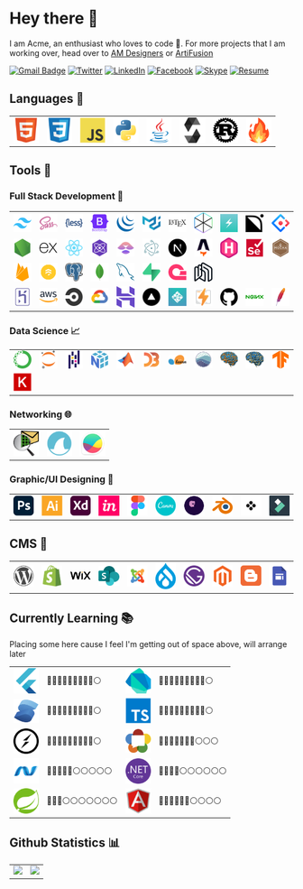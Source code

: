 # Hey there 👋

I am Acme, an enthusiast who loves to code 🙂. For more projects that I am working over, head over to [AM Designers](https://github.com/AM-Designers) or [ArtiFusion](https://github.com/Artifusion/)

[![Gmail Badge](https://img.shields.io/badge/-Email-0A66C2?style=for-the-badge&logo=Mail.Ru&logoColor=ffffff)](mailto:makki.query@outlook.com)
[![Twitter](https://img.shields.io/badge/twitter-0A66C2.svg?style=for-the-badge&logo=twitter&logoColor=ffffff)](https://twitter.com/acme_gamers)
[![LinkedIn](https://img.shields.io/badge/linkedin-0A66C2.svg?style=for-the-badge&logo=linkedin&logoColor=ffffff)](https://www.linkedin.com/in/acme-gamers/)
[![Facebook](https://img.shields.io/badge/facebook-0A66C2.svg?style=for-the-badge&logo=facebook&logoColor=ffffff)](https://www.facebook.com/acmegamers/)
[![Skype](https://img.shields.io/badge/skype-0A66C2.svg?style=for-the-badge&logo=skype&logoColor=ffffff)](https://join.skype.com/invite/MG9hK7OkRNzS)
[![Resume](https://img.shields.io/badge/Resume-0A66C2.svg?style=for-the-badge&logo=Academia&logoColor=ffffff)](https://raw.githubusercontent.com/AcmeGamers/Projects/master/Resume.pdf)

## Languages 🌆

<table>
  <tr>
    <td>
      <!-- HTML -->
      <img width="45" src='https://raw.githubusercontent.com/devicons/devicon/master/icons/html5/html5-original.svg' alt='HTML5' title='HTML5'>
    </td>
    <td>
      <!-- CSS -->
      <img width="45" src='https://raw.githubusercontent.com/devicons/devicon/master/icons/css3/css3-original.svg' alt='CSS' title='CSS'>
    </td>
    <td>
      <!-- JavaScript -->
     <img width='45px' src='https://raw.githubusercontent.com/devicons/devicon/master/icons/javascript/javascript-original.svg' alt='JavaScript' title='JavaScript'>
    </td>
    <td>
      <!-- Python -->
      <img width='45px' src='https://raw.githubusercontent.com/devicons/devicon/master/icons/python/python-original.svg' alt='Python' title='Python'>
    </td>
    <td>
      <!-- Java -->
      <img width='45px' src='https://raw.githubusercontent.com/devicons/devicon/master/icons/java/java-original.svg' alt='Java' title='Java'>
    </td>
    <td>
      <!-- Solidity -->
      <img width='45px' src='https://raw.githubusercontent.com/devicons/devicon/master/icons/solidity/solidity-original.svg' alt='Solidity' title='Solidity'>
    </td>
    <td>
      <!-- Rust -->
      <img width='45px' src='https://raw.githubusercontent.com/devicons/devicon/master/icons/rust/rust-original.svg' alt='Rust' title='Rust'>
    </td>
    <td>
      <!-- Mojo -->
      <img width='45px' src='Assets/mojo.svg' alt='Mojo AI' title='Mojo AI'>
    </td>
  </tr>
</table>

## Tools 🧰

### Full Stack Development 🚀

<table>
  
  <!-- Row 1 -->
  <tr>
    <td>
     <!-- Tailwind CSS -->
      <img width='45px' src='https://raw.githubusercontent.com/devicons/devicon/master/icons/tailwindcss/tailwindcss-original.svg' alt='Tailwind CSS' title='Tailwind CSS'>  
    </td>
    <td>
      <!-- SASS -->
      <img width='45px' src='https://raw.githubusercontent.com/devicons/devicon/master/icons/sass/sass-original.svg' alt='SASS' title='SASS'>
    </td>
    <td>
    <!-- LESS -->
      <img width='45px' src='https://raw.githubusercontent.com/devicons/devicon/master/icons/less/less-plain-wordmark.svg' alt='LESS' title='LESS'>  
    </td>
    <td>
      <!-- Bootstrap -->
      <img width='45px' src='https://raw.githubusercontent.com/devicons/devicon/master/icons/bootstrap/bootstrap-plain-wordmark.svg' alt='Bootstrap' title='Bootstrap'>
    </td>
    <td>
     <!-- JQuery -->
      <img width='45px' src='https://raw.githubusercontent.com/devicons/devicon/master/icons/jquery/jquery-original.svg' alt='jQuery' title='jQuery'>  
    </td>
    <td>
     <!-- Material UI -->
      <img width='45px' src='https://raw.githubusercontent.com/devicons/devicon/master/icons/materialui/materialui-original.svg' alt='Material UI' title='Material UI'>  
    </td>
    <td>
     <!-- LaTeX -->
      <img width='45px' src='https://raw.githubusercontent.com/devicons/devicon/master/icons/latex/latex-original.svg' alt='LaTex' title='LaTex'>  
    </td>
    <td>
     <!-- Fluent UI -->
      <img width='45px' src='Assets/fluent-ui-logo.png' alt='Fluent UI' title='Fluent UI'>  
    </td>
    <td>
     <!-- Charkra UI -->
      <img width='45px' src='Assets/chakra_ui.jpg' alt='Charkra UI' title='Charkra UI'>  
    </td>  
    <td>
     <!-- Atomize Code -->
      <img width='45px' src='Assets/Atomize.svg' alt='Atomize Code' title='Atomize Code'>  
    </td>  
    <td>
     <!-- Ant Design -->
      <img width='45px' src='Assets/Ant Design.svg' alt='Ant Design' title='Ant Design'>  
    </td>  
  </tr>
  
  <!-- Row 2 -->
  <tr>
    <td>
     <!-- Node JS -->
      <img width='45px' src='https://raw.githubusercontent.com/devicons/devicon/master/icons/nodejs/nodejs-original.svg' alt='Node.js' title='Node.js'>  
    </td>
    <!--
    <td>
       ES Lint 
      <img width='45px' src='https://raw.githubusercontent.com/devicons/devicon/master/icons/eslint/eslint-original.svg' alt="ES Lint" title="ES Lint">
    </td>
    -->
    <td>
    <!-- Express -->
      <img width='45px' src='https://raw.githubusercontent.com/devicons/devicon/master/icons/express/express-original.svg' alt='Express' title='Express'>  
    </td>
    <!--
    <td>
     Babel 
      <img width='45px' src='https://raw.githubusercontent.com/devicons/devicon/master/icons/babel/babel-original.svg' alt='Babel' title='Babel'>  
    </td>
    -->
    <td>
      <!-- React -->
      <img width='45px' src='https://raw.githubusercontent.com/devicons/devicon/master/icons/react/react-original.svg' alt='React' title='React'>  
    </td>
    <td>
      <!-- Preact -->
      <img width='45px' src='Assets/preact.png' alt='Preact' title='Preact'>  
    </td>
    <td>
      <!-- Million -->
      <img width='45px' src='Assets/million.svg' alt='Million' title='Million'>  
    </td>
    <td>
      <!-- Electron -->
      <img width='45px' src='https://raw.githubusercontent.com/devicons/devicon/master/icons/electron/electron-original.svg' alt='Electron' title='Electron'>  
    </td>
    <td>
      <!-- Next -->
      <img width='45px' src='https://raw.githubusercontent.com/devicons/devicon/master/icons/nextjs/nextjs-original.svg' alt='Next.js' title='Next.js'>  
    </td>
    <td>
      <!-- Astro -->
     <img width='45px' src='Assets/astro.png' alt='Astro' title='Astro'>  
    </td>
    <td>
      <!-- Hugo -->
     <img width='45px' src='Assets/Hugo.png' alt='Hugo' title='Hugo'>  
    </td>
    <td>
      <!-- Selenium -->
      <img width='45px' src='https://raw.githubusercontent.com/devicons/devicon/master/icons/selenium/selenium-original.svg' alt='Selenium' title='Selenium'>  
    </td>
    <td>
      <!-- Moocha -->
      <img width='45px' src='https://raw.githubusercontent.com/devicons/devicon/master/icons//mocha/mocha-plain.svg' alt='Moocha' title='Moocha'>  
    </td>
  </tr>

  <!-- Row 3 -->
  <tr>
    <td>
      <!-- Firebase -->
      <img width='45px' src='https://raw.githubusercontent.com/devicons/devicon/master/icons/firebase/firebase-plain.svg' alt='Firebase' title='Firebase'>
    </td>
    <td>
      <!-- Firestore -->
      <img width='45px' src='Assets/firestore.png' alt='Firestore' title='Firestore'>
    </td>
    <td>
      <!-- Postgre SQL -->
      <img width='45px' src='Assets/postgre-sql.png' alt='Postgre SQL' title='Postgre SQL'>
    </td>
    <td>
      <!-- MongoDB -->
      <img width='45px' src='https://raw.githubusercontent.com/devicons/devicon/master/icons/mongodb/mongodb-original.svg' alt='MongoDB' title='MongoDB'>
    </td>
    <td>
      <!-- MySQL -->
      <img width='45px' src='https://raw.githubusercontent.com/devicons/devicon/master/icons/mysql/mysql-original.svg' alt='MySQL' title='MySQL'>
    </td>
    <td>
      <!-- Supabase -->
      <img width='45px' src='https://raw.githubusercontent.com/devicons/devicon/master/icons/supabase/supabase-original.svg' alt='Supabase' title='Supabase'>
    </td>
    <td>
      <!-- Appwrite -->
      <img width='45px' src='Assets/appwrite.svg' alt='Appwrite' title='Appwrite'>
    </td>
    <td>
      <!-- NHost -->
      <img width='45px' src='Assets/nhost.svg' alt='NHost' title='NHost'>
    </td>
  </tr>

 <!-- Row 4 -->
  <tr>
    <td>
      <!-- Heroku -->
      <img width='45px' src='https://raw.githubusercontent.com/devicons/devicon/master/icons/heroku/heroku-original.svg' alt='Heroku' title='Heroku'>
    </td> 
    <td>
      <!-- AWS -->
      <img width='45px' src='https://raw.githubusercontent.com/devicons/devicon/master/icons/amazonwebservices/amazonwebservices-original-wordmark.svg' alt='AWS' title='AWS'>
    </td>
    <td>
      <!-- CircleCI -->
      <img width='45px' src='https://raw.githubusercontent.com/devicons/devicon/master/icons/circleci/circleci-plain.svg' alt='CircleCI' title='CircleCI'>
    </td>
    <td>
      <!-- Google Cloud -->
      <img width='45px' src='https://raw.githubusercontent.com/devicons/devicon/master/icons/googlecloud/googlecloud-original.svg' alt='Google Cloud' title='Google Cloud'>  
    </td>
    <td>
      <!-- Hostinger -->
      <img width='45px' src='Assets/Hostinger-logo.svg' alt='Hostinger' title='Hostinger'>  
    </td>
    <td>
      <!-- Vercel -->
      <img width='45px' src='Assets/Vercel.png' alt='Hostinger' title='Hostinger'>  
    </td>
    <td>
      <!-- Netlify -->
      <img width='45px' src='Assets/netlify.jpg' alt='Netlify' title='Netlify'>  
    </td>
    <td>
      <!-- Cloudflare Pages -->
      <img width='45px' src='Assets/cloudflare-pages.png' alt='Cloudflare Pages' title='Cloudflare Pages'>  
    </td>
    <td>
      <!-- Github Pages -->
      <img width='45px' src='Assets/GitHub-Pages.png' alt='Github Pages' title='Github Pages'>  
    </td>
     <td>
      <!-- Nginx -->
      <img width='45px' src='https://raw.githubusercontent.com/devicons/devicon/master/icons/nginx/nginx-original.svg' alt='Nginx' title='Nginx'>  
    </td>
    <td>
      <!-- Apache -->
      <img width='45px' src='https://raw.githubusercontent.com/devicons/devicon/master/icons/apache/apache-original.svg' alt='Apache' title='Apache'>  
    </td>
  </tr>

</table>

### Data Science 📈

<table>
  <tr>
    <td>
      <!-- Anaconda -->
      <img width="45" src='https://raw.githubusercontent.com/devicons/devicon/master/icons/anaconda/anaconda-original.svg' alt='Anaconda' title='Anaconda'>
    </td>
    <td>
      <!-- Jypyter -->
      <img width="45" src='https://raw.githubusercontent.com/devicons/devicon/master/icons/jupyter/jupyter-original.svg' alt='Jypyter' title='Jypyter'>
    </td>
    <td>
      <!-- Pandas -->
     <img width='45px' src='https://raw.githubusercontent.com/devicons/devicon/master/icons/pandas/pandas-original.svg' alt='Pandas' title='Pandas'>  
    </td>
    <td>
      <!-- Numpy -->
     <img width='45px' src='https://raw.githubusercontent.com/devicons/devicon/master/icons/numpy/numpy-original.svg' alt='Numpy' title='Numpy'>  
    </td>
    <td>
      <!-- MATLAB -->
      <img width='45px' src='https://raw.githubusercontent.com/devicons/devicon/master/icons/matlab/matlab-original.svg' alt='MATLAB' title='MATLAB'>
    </td>
    <td>
      <!-- D3 -->
      <img width='45px' src='Assets/D3.png' alt='D3.js' title='D3.js'>
    </td>
    <td>
      <!-- Scikit Learn -->
     <img width='45px' src='Assets/scikit-learn.png' alt='Scikit Learn' title='Scikit Learn'>  
    </td>
    <td>
      <!-- Seaborn -->
     <img width='45px' src='Assets/Seaborn.svg' alt='Seaborn' title='Seaborn'>  
     <td>
      <!-- NiLearn -->
      <img width="45" src='Assets/NiLearn.png' alt='NiLearn' title='NiLearn'>
    </td>
    <td>
      <!-- Nibabel -->
      <img width="45" src='Assets/NiBabel.svg' alt='NiBabel' title='NiBabel'>
    </td>
    <td>
      <!-- Tensorflow -->
      <img width="45" src='https://raw.githubusercontent.com/devicons/devicon/master/icons/tensorflow/tensorflow-original.svg' alt='Tensorflow' title='Tensorflow'>
    </td>
  </tr>
  <tr>
    <td>
      <!-- Keras -->
      <img width="45" src='Assets/Keras.png' alt='Keras' title='Keras'>
    </td>
  </tr>
</table>

### Networking 🌐

<table>
  <tr>
    <td>
      <!-- Packet Tracer -->
      <img width="45px" src="Assets/packet-tracer.png" alt="Packet Tracer" title="Packet Tracer">
    </td>
    <td>
      <!-- Wire Shark -->
      <img width="45px" src="Assets/wireshark-1.png" alt="Wire Shark" title="Wire Shark">
    </td>
    <td>
      <!-- Glass Wire -->
      <img width="45px" src="Assets/glasswire.png" alt="Glass Wire" title="Glass Wire">
    </td>
  </tr>
</table>

### Graphic/UI Designing 🎨

<table>
  <tr>
    <td>
      <!-- Photoshop -->
      <img width="45" src='https://raw.githubusercontent.com/devicons/devicon/master/icons/photoshop/photoshop-plain.svg' alt='Photoshop' title='Photoshop'>
    </td>
    <td>
      <!-- Illustrator -->
      <img width="45" src='https://raw.githubusercontent.com/devicons/devicon/master/icons/illustrator/illustrator-plain.svg' alt='Illustrator' title='Illustrator'>
    </td>
    <td>
      <!-- Adobe XD -->
     <img width='45px' src='https://raw.githubusercontent.com/devicons/devicon/master/icons/xd/xd-plain.svg' alt='Adobe XD' title='Adobe XD'>  
    </td>
    <td>
      <!-- Invision -->
     <img width='45px' src='Assets/invision.png' alt='Invision' title='Invision'>  
    </td>
    <td>
      <!-- Figma -->
     <img width='45px' src='https://github.com/devicons/devicon/blob/master/icons/figma/figma-original.svg' alt='Figma' title='Figma'>  
    </td>
    <td>
      <!-- Canva -->
     <img width='45px' src='https://github.com/devicons/devicon/blob/master/icons/canva/canva-original.svg' alt='Canva' title='Canva'>  
    </td>
    <td>
      <!-- After Effects -->
     <img width='45px' src='https://github.com/devicons/devicon/blob/master/icons/aftereffects/aftereffects-original.svg' alt='After Effects' title='After Effects'>  
    </td>
    <td>
      <!-- Blender -->
     <img width='45px' src='https://github.com/devicons/devicon/blob/master/icons/blender/blender-original.svg' alt='Blender' title='Blender'>  
    </td>
    <td>
      <!-- Movavi -->
     <img width='45px' src='Assets/Movavi.png' alt='Movavi' title='Movavi'>  
    </td>
    <td>
      <!-- Filmora -->
     <img width='45px' src='Assets/Filmora.png' alt='Filmora' title='Filmora'>  
    </td>
  </tr>
</table>

## CMS 📝

<table>
  <tr>
    <td>
      <!-- WordPress -->
     <img width='45px' src='https://github.com/devicons/devicon/blob/master/icons/wordpress/wordpress-plain.svg' alt='WordPress' title='WordPress'>  
    </td>
    <td>
      <!-- Shopify -->
     <img width='45px' src='Assets/Shopify.png' alt='Shopify' title='Shopify'>  
    </td>
    <td>
      <!-- Wix -->
     <img width='45px' src='Assets/Wix.png' alt='Wix' title='Wix'>  
    </td>
    <td>
      <!-- Sharepoint -->
     <img width='45px' src='Assets/sharepoint.png' alt='SharePoint' title='SharePoint'>  
    </td>
    <td>
      <!-- Joomla -->
     <img width='45px' src='Assets/Joomla.png' alt='Joomla' title='Joomla'>  
    </td>
    <td>
      <!-- Drupal -->
     <img width='45px' src='Assets/Drupal.png' alt='Drupal' title='Drupal'>  
    </td>
    <td>
      <!-- Gatsby -->
     <img width='45px' src='https://github.com/devicons/devicon/blob/master/icons/gatsby/gatsby-original.svg' alt='Gatsby' title='Gatsby'>  
    </td>
    <td>
      <!-- Magento -->
     <img width='45px' src='https://github.com/devicons/devicon/blob/master/icons/magento/magento-original.svg' alt='Magneto' title='Magneto'>  
    </td>
    <td>
      <!-- Blogger -->
     <img width='45px' src='Assets/Blogger.png' alt='Blogger' title='Blogger'>  
    </td>
    <td>
      <!-- Google Sites -->
     <img width='45px' src='Assets/Google Sites.png' alt='Google Sites' title='Google Sites'>  
    </td>
  </tr>
</table>

## Currently Learning 📚

Placing some here cause I feel I'm getting out of space above, will arrange later

<table>
  <tr>
    <!-- Flutter -->
    <td>
      <img width="45px" src="https://github.com/devicons/devicon/blob/master/icons/flutter/flutter-original.svg" alt="Flutter" title="Flutter">
    </td>
    <td>
       🔵🔵🔵🔵🔵🔵🔵🔵🔵⚪️
    </td>
    <!-- Dart -->
    <td>
      <img width="45px" src="Assets/Dart.png" alt="Dart" title="Dart">
    </td>
    <td>
      <!-- Progress -->
       🔵🔵🔵🔵🔵🔵🔵🔵🔵⚪️
    </td>
  </tr>
  <tr>
    <!-- SolidJS -->
    <td>  
      <img width="45px" src="Assets/solidjs.svg" alt="Solid JS" title="Solid JS">
    </td>
    <td>
      <!-- Progress -->
       🔵🔵🔵🔵🔵🔵🔵🔵🔵⚪️
    </td>
    <!-- TypeScript -->
    <td>
      <img width="45px" src="https://raw.githubusercontent.com/devicons/devicon/master/icons/typescript/typescript-original.svg" alt="TypeScript" title="TypeScript">
    </td>
    <td>
      <!-- Progress -->
       🔵🔵🔵🔵🔵🔵🔵🔵🔵⚪️
    </td>
  </tr>
  <tr>
    <!-- Socket.io -->
    <td>
      <img width="45px" src="https://raw.githubusercontent.com/devicons/devicon/master/icons/socketio/socketio-original.svg" alt="Socket.io" title="Socket.io">
    </td>
    <td>
       🔵🔵🔵🔵🔵🔵🔵🔵🔵⚪️
    </td>
    <!-- WebRTC -->
    <td>
      <img width="45px" src="Assets/webrtc.png" alt="WebRTC" title="WebRTC">
    </td>
    <td>
      <!-- Progress -->
       🔵🔵🔵🔵🔵🔵🔵⚪️⚪️⚪️
    </td>
  </tr> 
  <tr>
    <!-- Dot-Net -->
    <td>
      <img width="45px" src="https://github.com/devicons/devicon/blob/master/icons/dot-net/dot-net-original.svg" alt="Dot-Net" title="Dot-Net">
    </td>
    <td>
      <!-- Progress -->
       🔵🔵🔵🔵🔵⚪️⚪️⚪️⚪️⚪️
    </td>
    <!-- Dot-Net Core -->
    <td>
      <img width="45px" src="https://raw.githubusercontent.com/devicons/devicon/master/icons/dotnetcore/dotnetcore-original.svg" alt="Dot-Net Core" title="Dot-Net Core">
    </td>
    <td>
      <!-- Progress -->
       🔵🔵🔵🔵⚪️⚪️⚪️⚪️⚪️⚪️
    </td>
  </tr>
  <tr>
    <!-- Spring Boot -->
    <td>
      <img width="45px" src="https://raw.githubusercontent.com/devicons/devicon/master/icons/spring/spring-original.svg" alt="Spring Boot" title="Spring Boot">
    </td>
    <td>
      <!-- Progress -->
       🔵🔵🔵⚪️⚪️⚪️⚪️⚪️⚪️⚪️
    </td>
    <!-- Angular -->
    <td>
      <img width="45px" src="https://raw.githubusercontent.com/devicons/devicon/master/icons/angularjs/angularjs-original.svg" alt="Angular" title="Angular">
    </td>  
    <td>
      <!-- Progress -->
       🔵🔵🔵🔵🔵🔵⚪️⚪️⚪️⚪️
    </td>
  </tr>
</table>

## Github Statistics 📊

<table>
  <tr>
    <td>
      <img width="350px" src="https://github-readme-stats.vercel.app/api/top-langs/?username=AcmeGamers&count_private=true&hide=html&layout=compact&title_color=fff&icon_color=fff&text_color=9f9f9f&bg_color=151515&langs_count=8" />
    </td>
    <td>
      <img width="350px" src="https://github-readme-stats.vercel.app/api/?username=AcmeGamers&show_icons=true&title_color=fff&icon_color=fff&text_color=9f9f9f&bg_color=151515" />
    </td>
  </tr>
</table>
<!--  <tr>
    <td>
      <img width="350px" src="https://github-readme-streak-stats.herokuapp.com?user=AcmeGamers&theme=dark&hide_border=true" />
    </td>
    <td>
      <img src="https://activity-graph.herokuapp.com/graph?username=AcmeGamers&custom_title=Activity&show_icons=true&title_color=fff&icon_color=fff&text_color=9f9f9f&bg_color=151515" />
    </td>
  </tr> -->
